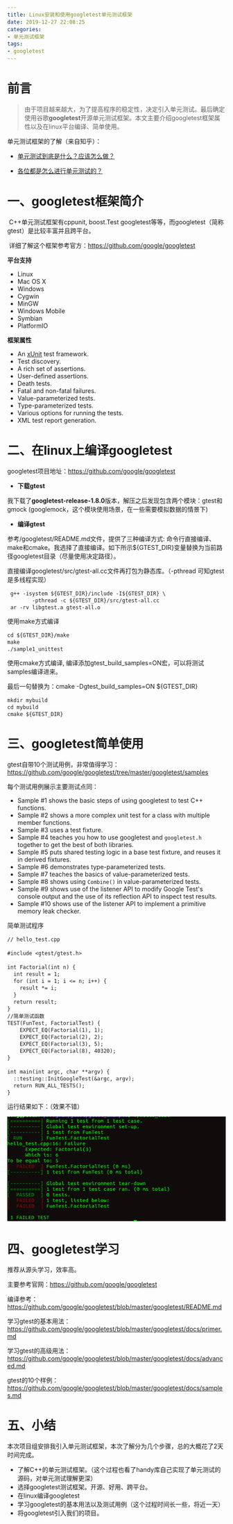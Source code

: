 ```yaml
---
title: Linux安装和使用googletest单元测试框架
date: 2019-12-27 22:08:25
categories: 
- 单元测试框架
tags:
- googletest
---
```




# 前言 

>​    由于项目越来越大，为了提高程序的稳定性，决定引入单元测试。最后确定使用谷歌**googletest**开源单元测试框架。本文主要介绍googletest框架属性以及在linux平台编译、简单使用。

单元测试框架的了解（来自知乎）：

* [单元测试到底是什么？应该怎么做？](https://www.zhihu.com/question/28729261)

* [各位都是怎么进行单元测试的？](https://www.zhihu.com/question/27313846)

# 一、googletest框架简介

​	C++单元测试框架有cppunit, boost.Test googletest等等，而googletest（简称gtest）是比较丰富并且跨平台。

​	详细了解这个框架参考官方：https://github.com/google/googletest

**平台支持**

- Linux
- Mac OS X
- Windows
- Cygwin
- MinGW
- Windows Mobile
- Symbian
- PlatformIO

**框架属性**

- An [xUnit](https://en.wikipedia.org/wiki/XUnit) test framework.
- Test discovery.
- A rich set of assertions.
- User-defined assertions.
- Death tests.
- Fatal and non-fatal failures.
- Value-parameterized tests.
- Type-parameterized tests.
- Various options for running the tests.
- XML test report generation.



# 二、在linux上编译googletest

googletest项目地址：https://github.com/google/googletest

* **下载gtest**

我下载了**googletest-release-1.8.0**版本，解压之后发现包含两个模块：gtest和gmock (googlemock，这个模块使用场景，在一些需要模拟数据的情景下)

* **编译gtest**

参考/googletest/README.md文件，提供了三种编译方式: 命令行直接编译、make和cmake。我选择了直接编译。如下所示${GTEST_DIR}变量替换为当前路径googletest目录（尽量使用决定路径）。

直接编译googletest/src/gtest-all.cc文件再打包为静态库。（-pthread 可知gtest是多线程实现）

```shell
 g++ -isystem ${GTEST_DIR}/include -I${GTEST_DIR} \
        -pthread -c ${GTEST_DIR}/src/gtest-all.cc
 ar -rv libgtest.a gtest-all.o
```

使用make方式编译

```shell
cd ${GTEST_DIR}/make
make
./sample1_unittest
```

使用cmake方式编译, 编译添加gtest_build_samples=ON宏，可以将测试samples编译进来。

最后一句替换为：cmake -Dgtest_build_samples=ON ${GTEST_DIR}

```shell
mkdir mybuild       
cd mybuild
cmake ${GTEST_DIR}  
```



#  三、googletest简单使用

gtest自带10个测试用例，非常值得学习：https://github.com/google/googletest/tree/master/googletest/samples

每个测试用例展示主要测试点同：

- Sample #1 shows the basic steps of using googletest to test C++ functions.
- Sample #2 shows a more complex unit test for a class with multiple member functions.
- Sample #3 uses a test fixture.
- Sample #4 teaches you how to use googletest and `googletest.h` together to get the best of both libraries.
- Sample #5 puts shared testing logic in a base test fixture, and reuses it in derived fixtures.
- Sample #6 demonstrates type-parameterized tests.
- Sample #7 teaches the basics of value-parameterized tests.
- Sample #8 shows using `Combine()` in value-parameterized tests.
- Sample #9 shows use of the listener API to modify Google Test's console output and the use of its reflection API to inspect test results.
- Sample #10 shows use of the listener API to implement a primitive memory leak checker.

简单测试程序

```
// hello_test.cpp

#include <gtest/gtest.h>

int Factorial(int n) {
  int result = 1;
  for (int i = 1; i <= n; i++) {
    result *= i;
  }
  return result;
}
//简单测试函数
TEST(FunTest, FactorialTest) {
	EXPECT_EQ(Factorial(1), 1);
	EXPECT_EQ(Factorial(2), 2);
	EXPECT_EQ(Factorial(3), 5);
	EXPECT_EQ(Factorial(8), 40320);
}

int main(int argc, char **argv) {
  ::testing::InitGoogleTest(&argc, argv);
  return RUN_ALL_TESTS();
}
```

运行结果如下：（效果不错）

![图1-1](./Linux安装和使用googletest单元测试框架/test.png)



# 四、googletest学习

推荐从源头学习，效率高。

主要参考官网：https://github.com/google/googletest

编译参考：https://github.com/google/googletest/blob/master/googletest/README.md

学习gtest的基本用法：https://github.com/google/googletest/blob/master/googletest/docs/primer.md

学习gtest的高级用法：https://github.com/google/googletest/blob/master/googletest/docs/advanced.md

gtest的10个样例：https://github.com/google/googletest/blob/master/googletest/docs/samples.md



# 五、小结

​	本次项目组安排我引入单元测试框架，本次了解分为几个步骤，总的大概花了2天时间完成。

* 了解C++的单元测试框架。（这个过程也看了handy库自己实现了单元测试的源码，对单元测试理解更深）
* 选择googletest测试框架。开源、好用、跨平台。
* 在linux编译googletest
* 学习googletest的基本用法以及测试用例（这个过程时间长一些，将近一天）
* 将googletest引入我们的项目。

